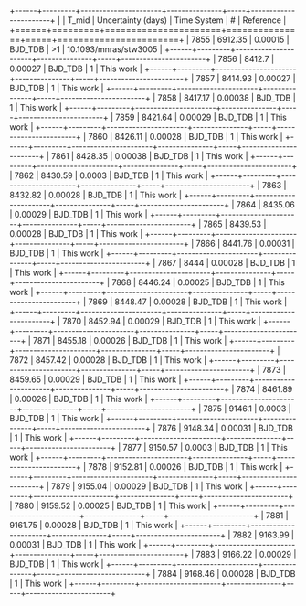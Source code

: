 +------+---------+----------------------+---------------+-----+-----------------------+
|      |   T_mid |   Uncertainty (days) | Time System   | #   | Reference             |
+======+=========+======================+===============+=====+=======================+
| 7855 | 6912.35 |              0.00015 | BJD_TDB       | >1  | 10.1093/mnras/stw3005 |
+------+---------+----------------------+---------------+-----+-----------------------+
| 7856 | 8412.7  |              0.00027 | BJD_TDB       | 1   | This work             |
+------+---------+----------------------+---------------+-----+-----------------------+
| 7857 | 8414.93 |              0.00027 | BJD_TDB       | 1   | This work             |
+------+---------+----------------------+---------------+-----+-----------------------+
| 7858 | 8417.17 |              0.00038 | BJD_TDB       | 1   | This work             |
+------+---------+----------------------+---------------+-----+-----------------------+
| 7859 | 8421.64 |              0.00029 | BJD_TDB       | 1   | This work             |
+------+---------+----------------------+---------------+-----+-----------------------+
| 7860 | 8426.11 |              0.00028 | BJD_TDB       | 1   | This work             |
+------+---------+----------------------+---------------+-----+-----------------------+
| 7861 | 8428.35 |              0.00038 | BJD_TDB       | 1   | This work             |
+------+---------+----------------------+---------------+-----+-----------------------+
| 7862 | 8430.59 |              0.0003  | BJD_TDB       | 1   | This work             |
+------+---------+----------------------+---------------+-----+-----------------------+
| 7863 | 8432.82 |              0.00028 | BJD_TDB       | 1   | This work             |
+------+---------+----------------------+---------------+-----+-----------------------+
| 7864 | 8435.06 |              0.00029 | BJD_TDB       | 1   | This work             |
+------+---------+----------------------+---------------+-----+-----------------------+
| 7865 | 8439.53 |              0.00028 | BJD_TDB       | 1   | This work             |
+------+---------+----------------------+---------------+-----+-----------------------+
| 7866 | 8441.76 |              0.00031 | BJD_TDB       | 1   | This work             |
+------+---------+----------------------+---------------+-----+-----------------------+
| 7867 | 8444    |              0.00028 | BJD_TDB       | 1   | This work             |
+------+---------+----------------------+---------------+-----+-----------------------+
| 7868 | 8446.24 |              0.00025 | BJD_TDB       | 1   | This work             |
+------+---------+----------------------+---------------+-----+-----------------------+
| 7869 | 8448.47 |              0.00028 | BJD_TDB       | 1   | This work             |
+------+---------+----------------------+---------------+-----+-----------------------+
| 7870 | 8452.94 |              0.00029 | BJD_TDB       | 1   | This work             |
+------+---------+----------------------+---------------+-----+-----------------------+
| 7871 | 8455.18 |              0.00026 | BJD_TDB       | 1   | This work             |
+------+---------+----------------------+---------------+-----+-----------------------+
| 7872 | 8457.42 |              0.00028 | BJD_TDB       | 1   | This work             |
+------+---------+----------------------+---------------+-----+-----------------------+
| 7873 | 8459.65 |              0.00029 | BJD_TDB       | 1   | This work             |
+------+---------+----------------------+---------------+-----+-----------------------+
| 7874 | 8461.89 |              0.00026 | BJD_TDB       | 1   | This work             |
+------+---------+----------------------+---------------+-----+-----------------------+
| 7875 | 9146.1  |              0.0003  | BJD_TDB       | 1   | This work             |
+------+---------+----------------------+---------------+-----+-----------------------+
| 7876 | 9148.34 |              0.00031 | BJD_TDB       | 1   | This work             |
+------+---------+----------------------+---------------+-----+-----------------------+
| 7877 | 9150.57 |              0.0003  | BJD_TDB       | 1   | This work             |
+------+---------+----------------------+---------------+-----+-----------------------+
| 7878 | 9152.81 |              0.00026 | BJD_TDB       | 1   | This work             |
+------+---------+----------------------+---------------+-----+-----------------------+
| 7879 | 9155.04 |              0.00029 | BJD_TDB       | 1   | This work             |
+------+---------+----------------------+---------------+-----+-----------------------+
| 7880 | 9159.52 |              0.00025 | BJD_TDB       | 1   | This work             |
+------+---------+----------------------+---------------+-----+-----------------------+
| 7881 | 9161.75 |              0.00028 | BJD_TDB       | 1   | This work             |
+------+---------+----------------------+---------------+-----+-----------------------+
| 7882 | 9163.99 |              0.00031 | BJD_TDB       | 1   | This work             |
+------+---------+----------------------+---------------+-----+-----------------------+
| 7883 | 9166.22 |              0.00029 | BJD_TDB       | 1   | This work             |
+------+---------+----------------------+---------------+-----+-----------------------+
| 7884 | 9168.46 |              0.00028 | BJD_TDB       | 1   | This work             |
+------+---------+----------------------+---------------+-----+-----------------------+